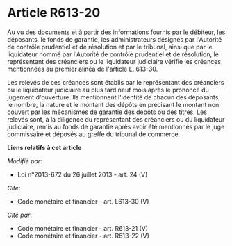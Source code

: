 # Article R613-20

Au vu des documents et à partir des informations fournis par le débiteur, les déposants, le fonds de garantie, les
administrateurs désignés par l'Autorité de contrôle prudentiel et de résolution et par le tribunal, ainsi que par le
liquidateur nommé par l'Autorité de contrôle prudentiel et de résolution, le représentant des créanciers ou le liquidateur
judiciaire vérifie les créances mentionnées au premier alinéa de l'article L. 613-30. 

Les relevés de ces créances sont établis par le représentant des créanciers ou le liquidateur judiciaire au plus tard neuf
mois après le prononcé du jugement d'ouverture. Ils mentionnent l'identité de chacun des déposants, le nombre, la nature et
le montant des dépôts en précisant le montant non couvert par les mécanismes de garantie des dépôts ou des titres. Les
relevés sont, à la diligence du représentant des créanciers ou du liquidateur judiciaire, remis au fonds de garantie après
avoir été mentionnés par le juge commissaire et déposés au greffe du tribunal de commerce.

**Liens relatifs à cet article**

_Modifié par_:

  - Loi n°2013-672 du 26 juillet 2013 - art. 24 (V)

_Cite_:

  - Code monétaire et financier - art. L613-30 (V)

_Cité par_:

  - Code monétaire et financier - art. R613-21 (V)
  - Code monétaire et financier - art. R613-22 (V)
